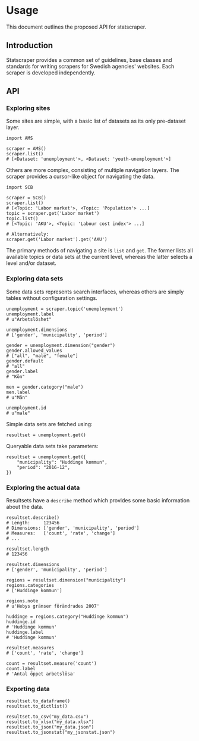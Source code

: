 # Usage
This document outlines the proposed API for statscraper.

## Introduction
Statscraper provides a common set of guidelines, base classes and standards for writing scrapers for Swedish agencies' websites. Each scraper is developed independently.

## API

### Exploring sites
Some sites are simple, with a basic list of datasets as its only pre-dataset layer.

    import AMS

    scraper = AMS()
    scraper.list()
    # [<Dataset: 'unemployment'>, <Dataset: 'youth-unemployment'>]

Others are more complex, consisting of multiple navigation layers. The scraper provides a cursor-like object for navigating the data.

    import SCB

    scraper = SCB()
    scraper.list()
    # [<Topic: 'Labor market'>, <Topic: 'Population'> ...]
    topic = scraper.get('Labor market')
    topic.list()
    # [<Topic: 'AKU'>, <Topic: 'Labour cost index'> ...]

    # Alternatively:
    scraper.get('Labor market').get('AKU')

The primary methods of navigating a site is `list` and `get`. The former lists all available topics or data sets at the current level, whereas the latter selects a level and/or dataset.


### Exploring data sets
Some data sets represents search interfaces, whereas others are simply tables without configuration settings.

    unemployment = scraper.topic('unemployment')
    unemployment.label
    # u"Arbetslöshet"

    unemployment.dimensions
    # ['gender', 'municipality', 'period']

    gender = unemployment.dimension("gender")
    gender.allowed_values
    # ["all", "male", "female"]
    gender.default
    # "all"
    gender.label
    # "Kön"

    men = gender.category("male")
    men.label
    # u"Män"

    unemployment.id
    # u"male"

Simple data sets are fetched using:

    resultset = unemployment.get()

Queryable data sets take parameters:

    resultset = unemployment.get({
        "municipality": "Huddinge kommun",
        "period": "2016-12", 
    })

### Exploring the actual data
Resultsets have a `describe` method which provides some basic information about the data.

    resultset.describe()
    # Length:     123456
    # Dimensions: ['gender', 'municipality', 'period']
    # Measures:   ['count', 'rate', 'change']
    # ...

    resultset.length
    # 123456

    resultset.dimensions
    # ['gender', 'municipality', 'period']

    regions = resultset.dimension("municipality")
    regions.categories
    # ['Huddinge kommun']

    regions.note
    # u'Hebys gränser förändrades 2007'

    huddinge = regions.category("Huddinge kommun")
    huddinge.id
    # 'Huddinge kommun'
    huddinge.label
    # 'Huddinge kommun'

    resultset.measures
    # ['count', 'rate', 'change']

    count = resultset.measure('count')
    count.label
    # 'Antal öppet arbetslösa'

### Exporting data

    resultset.to_dataframe()
    resultset.to_dictlist()

    resultset.to_csv("my_data.csv")
    resultset.to_xlsx("my_data.xlsx")
    resultset.to_json("my_data.json")
    resultset.to_jsonstat("my_jsonstat.json")
